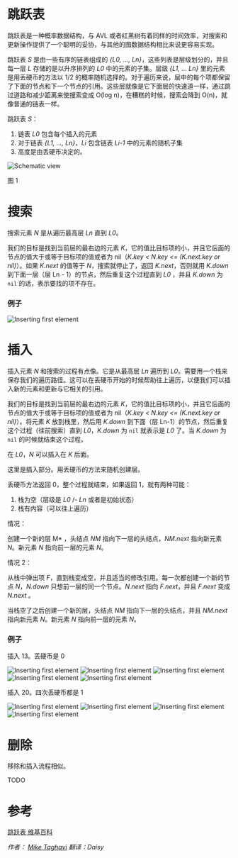 # 跳跃表

跳跃表是一种概率数据结构，与 AVL 或者红黑树有着同样的时间效率，对搜索和更新操作提供了一个聪明的妥协，与其他的图数据结构相比来说更容易实现。

跳跃表 *S* 是由一些有序的链表组成的 *{L0,  ..., Ln}*，这些列表是层级划分的，并且每一层 *L* 存储的是以升序排列的 *L0* 中的元素的子集。层级 *{L1, ... Ln}* 里的元素是用丢硬币的方法以 1/2 的概率随机选择的。对于遍历来说，层中的每个项都保留了下面的节点和下一个节点的引用。这些层就像是它下面层的快速道一样，通过跳过道路和减少距离来使搜索变成 O(log n)，在糟糕的时候，搜索会降到 O(n)，就像普通的链表一样。

跳跃表 *S*：

1. 链表 *L0* 包含每个插入的元素
2. 对于链表 *{L1, ..., Ln}*，*Li* 包含链表 *Li-1* 中的元素的随机子集
3. 高度是由丢硬币决定的。

![Schematic view](Images/Intro.png)

图 1


# 搜索

搜索元素 *N* 是从遍历最高层 *Ln* 直到 *L0*。

我们的目标是找到当前层的最右边的元素 *K*，它的值比目标项的小，并且它后面的节点的值大于或等于目标项的值或者为 nil（*K.key < N.key  <= (K.next.key or nil)*）。如果 *K.next* 的值等于 *N*，搜索就停止了，返回 *K.next*，否则就用 *K.down* 到下面一层（层 Ln - 1）的节点，然后重复这个过程直到 *L0* ，并且 *K.down* 为 `nil` 的话，表示要找的项不存在。


### 例子

![Inserting first element](Images/Search1.png)

# 插入

插入元素 *N* 和搜索的过程有点像。它是从最高层 *Ln* 遍历到 *L0*。需要用一个栈来保存我们的遍历路径。这可以在丢硬币开始的时候帮助往上遍历，以便我们可以插入新的元素和更新与它相关的引用。

我们的目标是找到当前层的最右边的元素 *K*，它的值比目标项的小，并且它后面的节点的值大于或等于目标项的值或者为 nil（*K.key < N.key  <= (K.next.key or nil)*）。将元素 *K* 放到栈里，然后用 *K.down* 到下面（层 Ln-1）的节点，然后重复这个过程（往前搜索）直到 *L0*，*K.down* 为 `nil` 就表示是 *L0* 了。当 *K.down* 为 `nil` 的时候就结束这个过程。

在 *L0*，*N* 可以插入在 *K* 后面。

这里是插入部分。用丢硬币的方法来随机创建层。

丢硬币方法返回 0，整个过程就结束，如果返回 1，就有两种可能：

1. 栈为空（层级是 *L0* /- *Ln* 或者是初始状态）
2. 栈有内容（可以往上遍历）

情况：

创建一个新的层 M* ，头结点 *NM* 指向下一层的头结点，*NM.next* 指向新元素 *N*。新元素 *N* 指向前一层的元素 *N*。

情况 2：

从栈中弹出项 *F*，直到栈变成空，并且适当的修改引用。每一次都创建一个新的节点 *N*，*N.down* 只想前一层的同一个节点。*N.next* 指向 *F.next*，并且 *F.next* 变成 *N.next* 。
	
当栈空了之后创建一个新的层，头结点 *NM* 指向下一层的头结点，并且 *NM.next* 指向新元素 *N*。新元素 *N* 指向前一层的元素 *N*。
		 

### 例子

插入 13。丢硬币是 0

![Inserting first element](Images/Insert5.png)
![Inserting first element](Images/Insert6.png)
![Inserting first element](Images/insert7.png)
![Inserting first element](Images/Insert8.png)
![Inserting first element](Images/Insert9.png)


插入 20。四次丢硬币都是 1

![Inserting first element](Images/Insert9.png)
![Inserting first element](Images/Insert10.png)
![Inserting first element](Images/Insert11.png)
![Inserting first element](Images/Insert12.png)

# 删除

移除和插入流程相似。

TODO

# 参考

[跳跃表 维基百科](https://en.wikipedia.org/wiki/Skip_list) 

*作者： [Mike Taghavi](https://github.com/mitghi) 翻译：Daisy*


